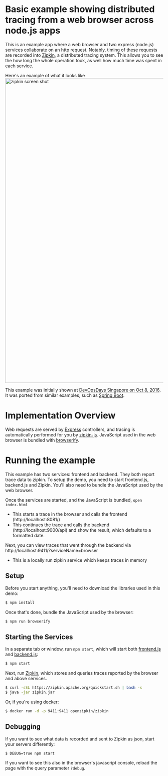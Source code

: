 # Basic example showing distributed tracing from a web browser across node.js apps
This is an example app where a web browser and two express (node.js) services collaborate on an http request. Notably, timing of these requests are recorded into [Zipkin](https://zipkin.apache.org/), a distributed tracing system. This allows you to see the how long the whole operation took, as well how much time was spent in each service.

Here's an example of what it looks like
<img width="972" alt="zipkin screen shot" src="https://user-images.githubusercontent.com/64215/58941389-40a31680-87ae-11e9-80bd-6b8d5ef222c3.png"/>

This example was initially shown at [DevOpsDays Singapore on Oct 8, 2016](https://speakerdeck.com/adriancole/introduction-to-distributed-tracing-and-zipkin-at-devopsdays-singapore). It was ported from similar examples, such as [Spring Boot](https://github.com/openzipkin/sleuth-webmvc-example).

# Implementation Overview

Web requests are served by [Express](http://expressjs.com/) controllers, and tracing is automatically performed for you by [zipkin-js](https://github.com/openzipkin/zipkin-js). JavaScript used in the web browser is bundled with [browserify](http://browserify.org/).

# Running the example
This example has two services: frontend and backend. They both report trace data to zipkin. To setup the demo, you need to start frontend.js, backend.js and Zipkin. You'll also need to bundle the JavaScript used by the web browser.

Once the services are started, and the JavaScript is bundled, `open index.html`
* This starts a trace in the browser and calls the frontend (http://localhost:8081/)
* This continues the trace and calls the backend (http://localhost:9000/api) and show the result, which defaults to a formatted date.

Next, you can view traces that went through the backend via http://localhost:9411/?serviceName=browser
* This is a locally run zipkin service which keeps traces in memory

## Setup

Before you start anything, you'll need to download the libraries used in this demo:
```bash
$ npm install
```

Once that's done, bundle the JavaScript used by the browser:
```bash
$ npm run browserify
```

## Starting the Services
In a separate tab or window, run `npm start`, which will start both [frontend.js](./frontend.js) and [backend.js](./backend.js):
```bash
$ npm start
```

Next, run [Zipkin](https://zipkin.apache.org/), which stores and queries traces reported by the browser and above services.

```bash
$ curl -sSL https://zipkin.apache.org/quickstart.sh | bash -s
$ java -jar zipkin.jar
```

Or, if you're using docker:

```bash
$ docker run -d -p 9411:9411 openzipkin/zipkin
```

## Debugging

If you want to see what data is recorded and sent to Zipkin as json, start your servers differently:
```bash
$ DEBUG=true npm start
```

If you want to see this also in the browser's javascript console, reload the page with the query parameter `?debug`.
